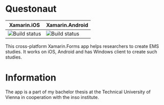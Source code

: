 # Questonaut

Xamarin.iOS | Xamarin.Android
------------ | -------------
![Build status](https://build.appcenter.ms/v0.1/apps/1fd4e12a-47dc-42f5-8e4c-0b38beefa189/branches/dev/badge) | ![Build status](https://build.appcenter.ms/v0.1/apps/6b7dc797-6c6c-4476-afcd-0afb4e9e31c5/branches/dev/badge)


This cross-platform Xamarin.Forms app helps researchers to create EMS studies. It works on iOS, Android and has Windows client to create such studies.

# Information
The app is a part of my bachelor thesis at the Technical University of Vienna in cooperation with the inso institute.
